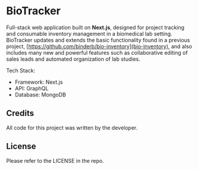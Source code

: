 # BioTracker
Full-stack web application built on **Next.js**, designed for project tracking and consumable inventory management in a biomedical lab setting. BioTracker updates and extends the basic functionality found in a previous project, [https://github.com/binderb/bio-inventory](bio-inventory), and also includes many new and powerful features such as collaborative editing of sales leads and automated organization of lab studies.

Tech Stack:
- Framework: Next.js
- API: GraphQL
- Database: MongoDB

<!-- ![App interface includes separate views for searching, viewing specs, and viewing individual inventory items.](./readme/screenshot-bio-inventory.webp) -->

<!-- ## Usage -->

<!-- ### Installation -->

<!-- This app requires Node.js, as well as a running instance of MySQL. To deploy, pull down the repo and provide login credentials for an authorized MySQL user in a `.env` file. Then, start the server with `npm run start`. -->

<!-- ### Customization -->

<!-- You must provide a value for `WEB_TITLE` in your `.env` file to properly set the navbar branding and page titles; choose a concise string appropriate for your organization. You must also add a `logo.png` file and `favicon.ico` file to the `/public/images/` directory. Optionally, you may also change the primary UI color by providing hexadecimal strings (e.g. `"#0099FF"`) for the `BRANDING_PRIMARY` and `BRANDING_PRIMARY_HIGHLIGHT` values in your `.env` file. -->

<!-- ### Deployed Example -->

<!-- A working, deployed version of the app can be viewed at [https://portfolio.binderlab.io/bio-inventory](https://portfolio.binderlab.io/bio-inventory). Follow the instructions on the login screen to access the guest account. -->

## Credits

All code for this project was written by the developer.

## License

Please refer to the LICENSE in the repo.
